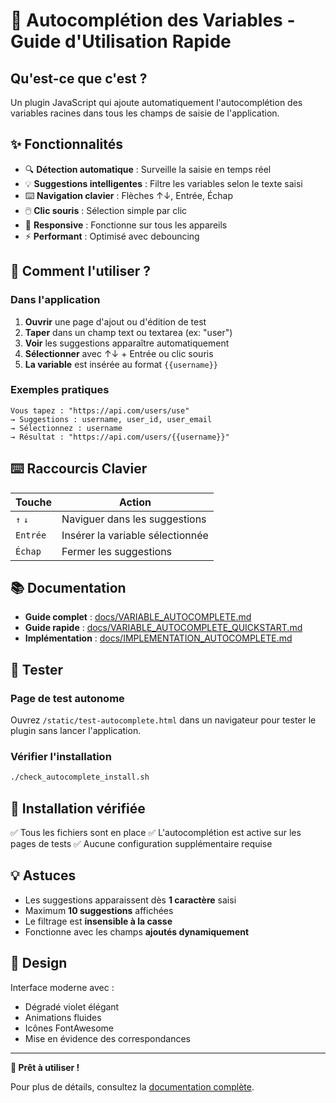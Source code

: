 # 🎯 Autocomplétion des Variables - Guide d'Utilisation Rapide

## Qu'est-ce que c'est ?

Un plugin JavaScript qui ajoute automatiquement l'autocomplétion des variables racines dans tous les champs de saisie de l'application.

## ✨ Fonctionnalités

- 🔍 **Détection automatique** : Surveille la saisie en temps réel
- 💡 **Suggestions intelligentes** : Filtre les variables selon le texte saisi
- ⌨️ **Navigation clavier** : Flèches ↑↓, Entrée, Échap
- 🖱️ **Clic souris** : Sélection simple par clic
- 📱 **Responsive** : Fonctionne sur tous les appareils
- ⚡ **Performant** : Optimisé avec debouncing

## 🚀 Comment l'utiliser ?

### Dans l'application

1. **Ouvrir** une page d'ajout ou d'édition de test
2. **Taper** dans un champ text ou textarea (ex: "user")
3. **Voir** les suggestions apparaître automatiquement
4. **Sélectionner** avec ↑↓ + Entrée ou clic souris
5. **La variable** est insérée au format `{{username}}`

### Exemples pratiques

```
Vous tapez : "https://api.com/users/use"
→ Suggestions : username, user_id, user_email
→ Sélectionnez : username
→ Résultat : "https://api.com/users/{{username}}"
```

## ⌨️ Raccourcis Clavier

| Touche | Action |
|--------|--------|
| `↑` `↓` | Naviguer dans les suggestions |
| `Entrée` | Insérer la variable sélectionnée |
| `Échap` | Fermer les suggestions |

## 📚 Documentation

- **Guide complet** : [docs/VARIABLE_AUTOCOMPLETE.md](docs/VARIABLE_AUTOCOMPLETE.md)
- **Guide rapide** : [docs/VARIABLE_AUTOCOMPLETE_QUICKSTART.md](docs/VARIABLE_AUTOCOMPLETE_QUICKSTART.md)
- **Implémentation** : [docs/IMPLEMENTATION_AUTOCOMPLETE.md](docs/IMPLEMENTATION_AUTOCOMPLETE.md)

## 🧪 Tester

### Page de test autonome
Ouvrez `/static/test-autocomplete.html` dans un navigateur pour tester le plugin sans lancer l'application.

### Vérifier l'installation
```bash
./check_autocomplete_install.sh
```

## 🔧 Installation vérifiée

✅ Tous les fichiers sont en place
✅ L'autocomplétion est active sur les pages de tests
✅ Aucune configuration supplémentaire requise

## 💡 Astuces

- Les suggestions apparaissent dès **1 caractère** saisi
- Maximum **10 suggestions** affichées
- Le filtrage est **insensible à la casse**
- Fonctionne avec les champs **ajoutés dynamiquement**

## 🎨 Design

Interface moderne avec :
- Dégradé violet élégant
- Animations fluides
- Icônes FontAwesome
- Mise en évidence des correspondances

---

**🎉 Prêt à utiliser !**

Pour plus de détails, consultez la [documentation complète](docs/VARIABLE_AUTOCOMPLETE.md).
